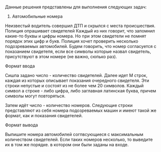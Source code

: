 Данные решения представлены для выполнения следующих задач:

1) Автомобильные номера

Неизвестый водитель совершил ДТП и скрылся c места происшествия. Полиция опрашивает
свидетелей Каждый из них говорит, что запомнил какие-то буквы и цифры номера. Ho npи этом
свидетели не помнят порядок этих цифр и букв. Полиция хочет проверить несколько подозреваемых
автомобилей. Будем говорить, что номер согласуется c показанием свидетепя, если все символы
которые назвал свидетель, присутствуют в этом номере (не важно‚ сюпько раз).

Формат ввода

Сишпа задано число - количество свидетелей. Далее идет М строк, каждая из которых описывает
показания очередного свидетеля. Эти строки непустые и состоят из не более чем 20 символов. Каждый
символ a строке - либо цифра, либо заглавная латинская буква, причем символы могут повторяться.

Затем идёт число - количество номеров. Следующие строки представляют из себя номера
подозреваемых машин и имеют такой же формат, как и показания свидетелей.

Формат вывода

Выпишите номера автомобилей согпвсующиеся с максимальным количеством свидетелей. Если таких
номеров несколько, то выведите их в том же порядке. в котором они были заданы на входе.

